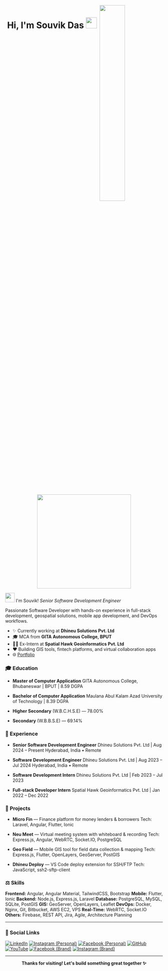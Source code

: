 <!-- Night Owl Image -->

<div>
  <img align="right" width="40%" src="https://owlbertsio-resized.s3.amazonaws.com/Popper.psd.full.png">
</div>

<!-- Header Name -->

<h1 align="center"><b>Hi, I'm Souvik Das</b> <img src="https://media.giphy.com/media/hvRJCLFzcasrR4ia7z/giphy.gif" width="35"></h1>
<p align="center">
  <br><br>
  <img src="https://little.kylerconway.com/images/golang-what.gif" width="300">
</p>

<img src="https://emojis.slackmojis.com/emojis/images/1531849430/4246/blob-sunglasses.gif?1531849430" width="30"/> I'm Souvik!
*Senior Software Development Engineer*

<!-- Intro -->

<p align="left">
  Passionate Software Developer with hands-on experience in full-stack development, geospatial solutions, mobile app development, and DevOps workflows.
</p>

* ✨ Currently working at **Dhineu Solutions Pvt. Ltd**
* 🎓 MCA from **GITA Autonomous College, BPUT**
* 👨‍💼 Ex-Intern at **Spatial Hawk Geoinformatics Pvt. Ltd**
* ❤ Building GIS tools, fintech platforms, and virtual collaboration apps
* 🌐 [Portfolio](https://souvik-das-tech.github.io/portfolio/)

### 🎓 Education

* **Master of Computer Application**
  GITA Autonomous College, Bhubaneswar | BPUT | 8.59 DGPA

* **Bachelor of Computer Application**
  Maulana Abul Kalam Azad University of Technology | 8.39 DGPA

* **Higher Secondary** (W\.B.C.H.S.E) — 78.00%

* **Secondary** (W\.B.B.S.E) — 69.14%

### 💼 Experience

* **Senior Software Development Engineer**
  Dhineu Solutions Pvt. Ltd | Aug 2024 – Present
  Hyderabad, India • Remote

* **Software Development Engineer**
  Dhineu Solutions Pvt. Ltd | Aug 2023 – Jul 2024
  Hyderabad, India • Remote

* **Software Development Intern**
  Dhineu Solutions Pvt. Ltd | Feb 2023 – Jul 2023

* **Full-stack Developer Intern**
  Spatial Hawk Geoinformatics Pvt. Ltd | Jan 2022 – Dec 2022

### 🎨 Projects

* **Micro Fin** — Finance platform for money lenders & borrowers
  Tech: Laravel, Angular, Flutter, Ionic

* **Neu Meet** — Virtual meeting system with whiteboard & recording
  Tech: Express.js, Angular, WebRTC, Socket.IO, PostgreSQL

* **Geo Field** — Mobile GIS tool for field data collection & mapping
  Tech: Express.js, Flutter, OpenLayers, GeoServer, PostGIS

* **Dhineu Deploy** — VS Code deploy extension for SSH/FTP
  Tech: JavaScript, ssh2-sftp-client

### ⚖️ Skills

**Frontend:** Angular, Angular Material, TailwindCSS, Bootstrap
**Mobile:** Flutter, Ionic
**Backend:** Node.js, Express.js, Laravel
**Database:** PostgreSQL, MySQL, SQLite, PostGIS
**GIS:** GeoServer, OpenLayers, Leaflet
**DevOps:** Docker, Nginx, Git, Bitbucket, AWS EC2, VPS
**Real-Time:** WebRTC, Socket.IO
**Others:** Firebase, REST API, Jira, Agile, Architecture Planning

---

### 📢 Social Links

<a href="https://www.linkedin.com/in/souvik-das-3455b0224/">![LinkedIn](https://img.shields.io/badge/LinkedIn-0077B5?style=for-the-badge&logo=linkedin&logoColor=white)</a> <a href="https://www.instagram.com/souvik_das.tech">![Instagram (Personal)](https://img.shields.io/badge/Instagram_souvik__das.tech-E4405F?style=for-the-badge&logo=instagram&logoColor=white)</a> <a href="https://www.facebook.com/profile.php?id=61572611859812">![Facebook (Personal)](https://img.shields.io/badge/Facebook_souvikdas-1877F2?style=for-the-badge&logo=facebook&logoColor=white)</a> <a href="https://github.com/bigbangcodelab">![GitHub](https://img.shields.io/badge/GitHub-181717?style=for-the-badge&logo=github&logoColor=white)</a> <a href="https://www.youtube.com/channel/UCh7xM-PVyEeOtLtSIIZAouA">![YouTube](https://img.shields.io/badge/YouTube-FF0000?style=for-the-badge&logo=youtube&logoColor=white)</a> <a href="https://www.facebook.com/profile.php?id=61558310417304">![Facebook (Brand)](https://img.shields.io/badge/Facebook_bigbangcodelab-1877F2?style=for-the-badge&logo=facebook&logoColor=white)</a> <a href="https://www.instagram.com/bigbangcodelab/">![Instagram (Brand)](https://img.shields.io/badge/Instagram_bigbangcodelab-E4405F?style=for-the-badge&logo=instagram&logoColor=white)</a>


---

<p align="center">
  <b>Thanks for visiting! Let's build something great together ✨</b>
</p>
